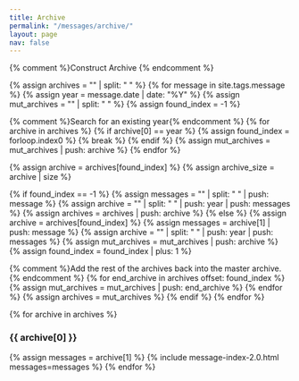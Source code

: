 ```yaml
---
title: Archive
permalink: "/messages/archive/"
layout: page
nav: false
---
```


{% comment %}Construct Archive {% endcomment %}

{% assign archives = "" | split: " " %}
{% for message in site.tags.message %}
  {% assign year = message.date | date: "%Y" %}
  {% assign mut_archives = "" | split: " " %}
  {% assign found_index = -1 %}

{% comment %}Search for an existing year{% endcomment %}
  {% for archive in archives %}
    {% if archive[0] == year %}
      {% assign found_index = forloop.index0 %}
      {% break %}
    {% endif %}
    {% assign mut_archives = mut_archives | push: archive %}
  {% endfor %}

  {% assign archive = archives[found_index] %}
  {% assign archive_size = archive | size %}

  {% if found_index == -1  %}
    {% assign messages = "" | split: " " | push: message %}
    {% assign archive = "" | split: " " | push: year | push: messages %}
    {% assign archives = archives | push: archive %}
  {% else %}
    {% assign archive = archives[found_index] %}
    {% assign messages = archive[1] | push: message %}
    {% assign archive = "" | split: " " | push: year | push: messages %}
    {% assign mut_archives = mut_archives | push: archive %}
    {% assign found_index = found_index | plus: 1  %}

{% comment %}Add the rest of the archives back into the master archive.{% endcomment %}
    {% for end_archive in archives offset: found_index %}
      {% assign mut_archives = mut_archives | push: end_archive %}
    {% endfor %}
    {% assign archives = mut_archives %}
  {% endif %}
{% endfor %}

{% for archive in archives %}
### {{ archive[0] }}
{% assign messages = archive[1] %}
{% include message-index-2.0.html messages=messages %}
{% endfor %}
